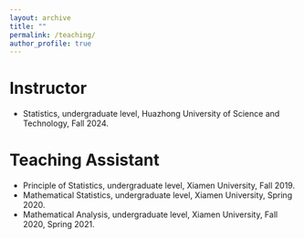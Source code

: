 ```yaml
---
layout: archive
title: ""
permalink: /teaching/
author_profile: true  
---
```


Instructor
======
* Statistics, undergraduate level, Huazhong University of Science and Technology, Fall 2024.

Teaching Assistant
======

* Principle of Statistics, undergraduate level, Xiamen University, Fall 2019.
* Mathematical Statistics, undergraduate level, Xiamen University, Spring 2020.
* Mathematical Analysis, undergraduate level, Xiamen University, Fall 2020, Spring 2021. 
